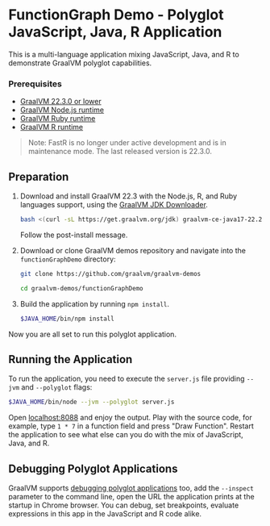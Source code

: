 # FunctionGraph Demo - Polyglot JavaScript, Java, R Application

This is a multi-language application mixing JavaScript, Java, and R to demonstrate GraalVM polyglot capabilities. 

### Prerequisites

- [GraalVM 22.3.0 or lower](https://www.graalvm.org/)
- [GraalVM Node.js runtime](https://www.graalvm.org/22.3/reference-manual/js/NodeJS/)
- [GraalVM Ruby runtime](https://www.graalvm.org/22.3/reference-manual/ruby/)
- [GraalVM R runtime](https://www.graalvm.org/22.3/reference-manual/r/)

>Note: FastR is no longer under active development and is in maintenance mode. The last released version is 22.3.0.

## Preparation

1. Download and install GraalVM 22.3 with the Node.js, R, and Ruby languages support, using the [GraalVM JDK Downloader](https://github.com/graalvm/graalvm-jdk-downloader).
    ```bash
    bash <(curl -sL https://get.graalvm.org/jdk) graalvm-ce-java17-22.2.0 -c 'nodejs,R,ruby'
    ```
    Follow the post-install message.

2. Download or clone GraalVM demos repository and navigate into the `functionGraphDemo` directory:
    ```bash
    git clone https://github.com/graalvm/graalvm-demos
    ```
    ```bash
    cd graalvm-demos/functionGraphDemo
    ```

3. Build the application by running `npm install`.
    ```bash
    $JAVA_HOME/bin/npm install
    ```

Now you are all set to run this polyglot application.

## Running the Application

To run the application, you need to execute the `server.js` file providing  `--jvm` and `--polyglot` flags:

```bash
$JAVA_HOME/bin/node --jvm --polyglot server.js
```

Open [localhost:8088](http://localhost:8088/) and enjoy the output.
Play with the source code, for example, type `1 * 7` in a function field and press "Draw Function".
Restart the application to see what else can you do with the mix of JavaScript, Java, and R.

## Debugging Polyglot Applications

GraalVM supports [debugging polyglot applications](https://www.graalvm.org/22.3/tools/chrome-debugger/) too, add the `--inspect` parameter to the command line, open the URL the application prints at the startup in Chrome browser. You can debug, set breakpoints, evaluate expressions in this app in the JavaScript and R code alike.
